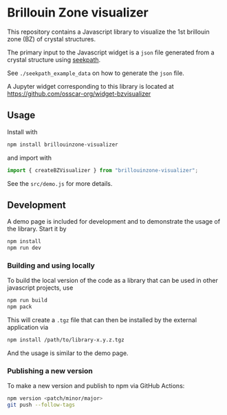 # Brillouin Zone visualizer

This repository contains a Javascript library to visualize the 1st brillouin zone (BZ) of crystal structures.

The primary input to the Javascript widget is a `json` file generated from a crystal structure using [seekpath](https://github.com/giovannipizzi/seekpath).

See `./seekpath_example_data` on how to generate the `json` file.

A Jupyter widget corresponding to this library is located at https://github.com/osscar-org/widget-bzvisualizer

## Usage

Install with

```bash
npm install brillouinzone-visualizer
```

and import with

```javascript
import { createBZVisualizer } from "brillouinzone-visualizer";
```

See the `src/demo.js` for more details.

## Development

A demo page is included for development and to demonstrate the usage of the library. Start it by

```bash
npm install
npm run dev
```

### Building and using locally

To build the local version of the code as a library that can be used in other javascript projects, use

```bash
npm run build
npm pack
```

This will create a `.tgz` file that can then be installed by the external application via

```bash
npm install /path/to/library-x.y.z.tgz
```

And the usage is similar to the demo page.

### Publishing a new version

To make a new version and publish to npm via GitHub Actions:

```bash
npm version <patch/minor/major>
git push --follow-tags
```
